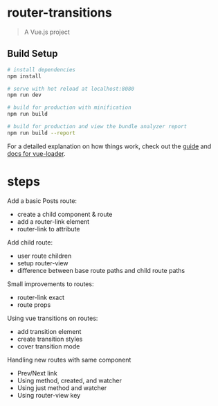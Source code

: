 # router-transitions

> A Vue.js project

## Build Setup

```bash
# install dependencies
npm install

# serve with hot reload at localhost:8080
npm run dev

# build for production with minification
npm run build

# build for production and view the bundle analyzer report
npm run build --report
```

For a detailed explanation on how things work, check out the [guide](http://vuejs-templates.github.io/webpack/) and [docs for vue-loader](http://vuejs.github.io/vue-loader).

# steps

Add a basic Posts route:

- create a child component & route
- add a router-link element
- router-link to attribute

Add child route:

- user route children
- setup router-view
- difference between base route paths and child route paths

Small improvements to routes:

- router-link exact
- route props

Using vue transitions on routes:

- add transition element
- create transition styles
- cover transition mode

Handling new routes with same component

- Prev/Next link
- Using method, created, and watcher
- Using just method and watcher
- Using router-view key
